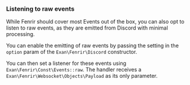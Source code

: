### Listening to raw events

While Fenrir should cover most Events out of the box, you can also opt to listen to raw events, as they are emitted from Discord with minimal processing.

You can enable the emitting of raw events by passing the setting in the `option` param of the `Exan\Fenrir\Discord` constructor.

You can then set a listener for these events using `Exan\Fenrir\Const\Events::raw`. The handler receives a `Exan\Fenrir\Websocket\Objects\Payload` as its only parameter.
